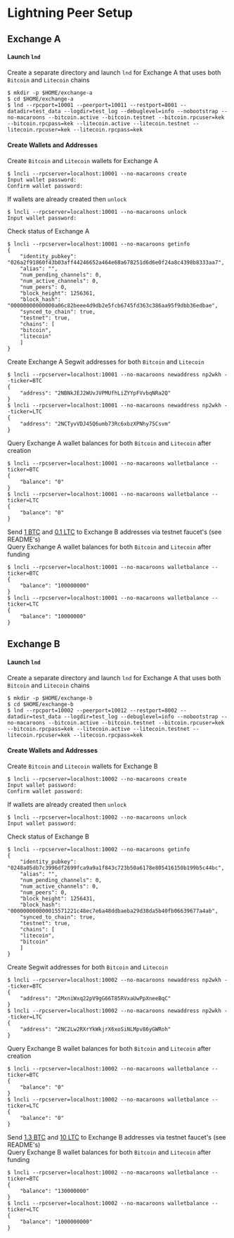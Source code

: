 # Lightning Peer Setup

## Exchange A

#### Launch `lnd`
Create a separate directory and launch `lnd` for Exchange A that uses both `Bitcoin` and `Litecoin` chains
```shell
$ mkdir -p $HOME/exchange-a
$ cd $HOME/exchange-a
$ lnd --rpcport=10001 --peerport=10011 --restport=8001 --datadir=test_data --logdir=test_log --debuglevel=info --nobootstrap --no-macaroons --bitcoin.active --bitcoin.testnet --bitcoin.rpcuser=kek --bitcoin.rpcpass=kek --litecoin.active --litecoin.testnet --litecoin.rpcuser=kek --litecoin.rpcpass=kek
```

#### Create Wallets and Addresses
Create `Bitcoin` and `Litecoin` wallets for Exchange A
```shell
$ lncli --rpcserver=localhost:10001 --no-macaroons create
Input wallet password: 
Confirm wallet password: 
```

If wallets are already created then `unlock`
```shell
$ lncli --rpcserver=localhost:10001 --no-macaroons unlock
Input wallet password:
```

Check status of Exchange A
```shell
$ lncli --rpcserver=localhost:10001 --no-macaroons getinfo
{
    "identity_pubkey": "026a2f91860f43b03aff44246652a464e68a678251d6d6e0f24a8c4398b8333aa7",
    "alias": "",
    "num_pending_channels": 0,
    "num_active_channels": 0,
    "num_peers": 0,
    "block_height": 1256361,
    "block_hash": "00000000000000a06c82beee4d9db2e5fcb6745fd363c386aa95f9dbb36edbae",
    "synced_to_chain": true,
    "testnet": true,
    "chains": [
	"bitcoin",
	"litecoin"
    ]
}
```

Create Exchange A Segwit addresses for both `Bitcoin` and `Litecoin`
```shell
$ lncli --rpcserver=localhost:10001 --no-macaroons newaddress np2wkh --ticker=BTC
{
    "address": "2NBNkJEJ2WUvJVPMUfhLiZYYpFVvbqNRa2Q"
}
$ lncli --rpcserver=localhost:10001 --no-macaroons newaddress np2wkh --ticker=LTC
{
    "address": "2NCTyvVDJ45Q6umb73Rc6xbzXPNhy75Csvm"
}
```

Query Exchange A wallet balances for both `Bitcoin` and `Litecoin` after creation
```shell
$ lncli --rpcserver=localhost:10001 --no-macaroons walletbalance --ticker=BTC
{
    "balance": "0"
}
$ lncli --rpcserver=localhost:10001 --no-macaroons walletbalance --ticker=LTC
{
    "balance": "0"
}
```

Send [1 BTC](https://www.blocktrail.com/tBTC/tx/51b7ed93da1f2290d1efde8c49bcabbb893fff02bc68a0424b44a2b938834eb9) and [0.1 LTC](https://chain.so/tx/LTCTEST/c37668cadc7fcf5b5c7b5fdb311dfa22dacf0e233bc14390b0ccff2a382aa4b6) to Exchange B addresses via testnet faucet's (see README's)  
Query Exchange A wallet balances for both `Bitcoin` and `Litecoin` after funding
```shell
$ lncli --rpcserver=localhost:10001 --no-macaroons walletbalance --ticker=BTC
{
    "balance": "100000000"
}
$ lncli --rpcserver=localhost:10001 --no-macaroons walletbalance --ticker=LTC
{
    "balance": "10000000"
}
```



## Exchange B

#### Launch `lnd`
Create a separate directory and launch `lnd` for Exchange A that uses both `Bitcoin` and `Litecoin` chains
```shell
$ mkdir -p $HOME/exchange-b
$ cd $HOME/exchange-b
$ lnd --rpcport=10002 --peerport=10012 --restport=8002 --datadir=test_data --logdir=test_log --debuglevel=info --nobootstrap --no-macaroons --bitcoin.active --bitcoin.testnet --bitcoin.rpcuser=kek --bitcoin.rpcpass=kek --litecoin.active --litecoin.testnet --litecoin.rpcuser=kek --litecoin.rpcpass=kek
```

#### Create Wallets and Addresses
Create `Bitcoin` and `Litecoin` wallets for Exchange B
```shell
$ lncli --rpcserver=localhost:10002 --no-macaroons create
Input wallet password: 
Confirm wallet password: 
```

If wallets are already created then `unlock`
```shell
$ lncli --rpcserver=localhost:10002 --no-macaroons unlock
Input wallet password:
```

Check status of Exchange B
```shell
$ lncli --rpcserver=localhost:10002 --no-macaroons getinfo
{
    "identity_pubkey": "0248a05db7c3996df2699fca9a9a1f843c723b50a6178e805416150b199b5c44bc",
    "alias": "",
    "num_pending_channels": 0,
    "num_active_channels": 0,
    "num_peers": 0,
    "block_height": 1256431,
    "block_hash": "000000000000015571221c48ec7e6a48ddbaeba29d38da5b40fb06639677a4ab",
    "synced_to_chain": true,
    "testnet": true,
    "chains": [
	"litecoin",
	"bitcoin"
    ]
}
```

Create Segwit addresses for both `Bitcoin` and `Litecoin`
```shell
$ lncli --rpcserver=localhost:10002 --no-macaroons newaddress np2wkh --ticker=BTC
{
    "address": "2MxniWxq22pV9gG66T85RVxaUwPpXneeBqC"
}
$ lncli --rpcserver=localhost:10002 --no-macaroons newaddress np2wkh --ticker=LTC
{
    "address": "2NC2Lw2RXrYkWkjrX6xoSiNLMpv86yGWRoh"
}

```

Query Exchange B wallet balances for both `Bitcoin` and `Litecoin` after creation
```shell
$ lncli --rpcserver=localhost:10002 --no-macaroons walletbalance --ticker=BTC
{
    "balance": "0"
}
$ lncli --rpcserver=localhost:10002 --no-macaroons walletbalance --ticker=LTC
{
    "balance": "0"
}
```

Send [1.3 BTC](https://www.blocktrail.com/tBTC/tx/a2fff08b81c87e7199f829a402697889ebba7e8d3ea8a895035250cb39622d35) and [10 LTC](https://chain.so/tx/LTCTEST/ee256273cd1f1d88f3d0c1f23cfc2a6dbafa2739e3b4870bd32b2421e30f44ad) to Exchange B addresses via testnet faucet's (see README's)  
Query Exchange B wallet balances for both `Bitcoin` and `Litecoin` after funding
```shell
$ lncli --rpcserver=localhost:10002 --no-macaroons walletbalance --ticker=BTC
{
    "balance": "130000000"
}
$ lncli --rpcserver=localhost:10002 --no-macaroons walletbalance --ticker=LTC
{
    "balance": "1000000000"
}

```
